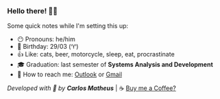 ### Hello there! 🗿🍷

Some quick notes while I'm setting this up:

* 😶 Pronouns: he/him
* 🎂 Birthday: 29/03 (♈)
* 👍 Like: cats, beer, motorcycle, sleep, eat, procrastinate
* 🎓 Graduation: last semester of **Systems Analysis and Development**
* 📨 How to reach me: [Outlook](carlos.matheus@outlook.com) or [Gmail](c.matheus.mobile@gmail.com)

_Developed with 🌿 by **Carlos Matheus**_ | ☕ [Buy me a Coffee?](https://user-images.githubusercontent.com/59747772/220985407-8597156d-16da-4d4d-9515-0ed17a05c5d1.png)
